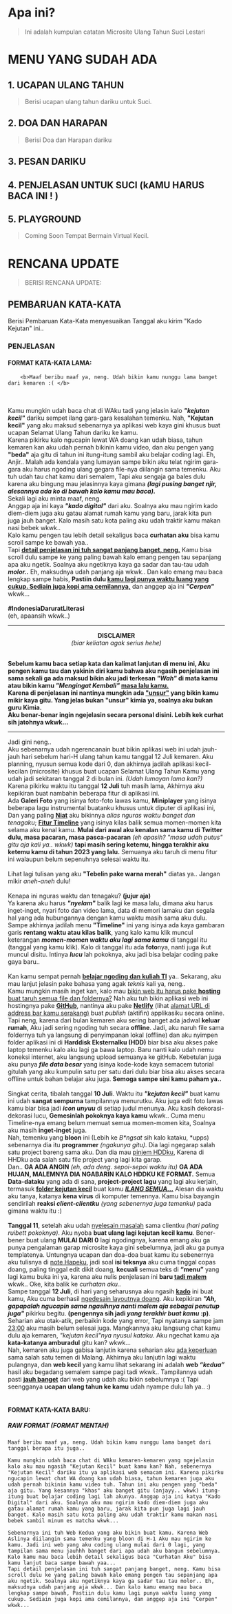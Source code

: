 # Apa ini?
> Ini adalah kumpulan catatan Microsite Ulang Tahun Suci Lestari
>

# MENU YANG SUDAH ADA

## 1. UCAPAN ULANG TAHUN
   > Berisi ucapan ulang tahun dariku untuk Suci.

## 2. DOA DAN HARAPAN
   > Berisi Doa dan Harapan dariku

## 3. PESAN DARIKU

## 4. PENJELASAN UNTUK SUCI (kAMU HARUS BACA INI ! )

## 5. PLAYGROUND
   > Coming Soon Tempat Bermain Virtual Kecil.

# RENCANA UPDATE
> BERISI RENCANA UPDATE:

## PEMBARUAN KATA-KATA
Berisi Pembaruan Kata-Kata menyesuaikan Tanggal aku kirim "Kado Kejutan" ini..

### PENJELASAN 

#### FORMAT KATA-KATA LAMA:

        <b>Maaf beribu maaf ya, neng. Udah bikin kamu nunggu lama banget dari kemaren :( </b>
<br/><br/>
Kamu mungkin udah baca chat di WAku tadi yang jelasin kalo <i><b>"kejutan kecil"</b></i> dariku sempet ilang gara-gara kesalahan temenku. Nah, <b>"Kejutan kecil"</b> yang aku maksud sebenarnya ya aplikasi web kaya gini khusus buat ucapan Selamat Ulang Tahun dariku ke kamu.
<br/>
Karena pikirku kalo ngucapin lewat WA doang kan udah biasa, tahun kemaren kan aku udah pernah bikinin kamu video, dan aku pengen yang <b>"beda"</b> aja gitu di tahun ini itung-itung sambil aku belajar coding lagi. Eh, Anjir.. Malah ada kendala yang lumayan sampe bikin aku telat ngirim gara-gara aku harus ngoding ulang gegara file-nya diilangin sama temenku. Aku tuh udah tau chat kamu dari semalem, Tapi aku sengaja ga bales dulu karena aku bingung mau jelasinnya kaya gimana <i><b>(lagi pusing banget njir, alesannya ada ko di bawah kalo kamu mau baca).</b></i>
<br/>
Sekali lagi aku minta maaf, neng.
<br/>
Anggap aja ini kaya <i><b>"kado digital"</b></i> dari aku. Soalnya aku mau ngirim kado diem-diem juga aku gatau alamat rumah kamu yang baru, jarak kita pun juga jauh banget. Kalo masih satu kota paling aku udah traktir kamu makan nasi bebek wkwk..
<br/>
Kalo kamu pengen tau lebih detail sekaligus baca <b>curhatan aku</b> bisa kamu scroll sampe ke bawah yaa..
<br/>
Tapi <u><b>detail penjelasan ini tuh sangat panjang banget, neng.</b></u> Kamu bisa scroll dulu sampe ke yang paling bawah kalo emang pengen tau sepanjang apa aku ngetik. Soalnya aku ngetiknya kaya ga sadar dan tau-tau udah <b><i>molor..</i></b> Eh, maksudnya udah panjang aja wkwk..
Dan kalo emang mau baca lengkap sampe habis, <b>Pastiin dulu <u>kamu lagi punya waktu luang yang cukup. Sediain juga kopi ama cemilannya,</u></b> dan anggep aja ini <i><b>"Cerpen"</b></i> wkwk... 
<br/>
<br/>
<span className="disclaimer"><b>#IndonesiaDaruratLiterasi</b><br/></span>
(eh, apaansih wkwk..)
<br/>

<hr className="red-line" />

<span className="disclaimer"><center><b>DISCLAIMER</b><br/> 
<i>(biar keliatan agak serius hehe)</i> </center><br/>

<b>Sebelum kamu baca setiap kata dan kalimat lanjutan di menu ini, Aku pengen kamu tau dan yakinin diri kamu bahwa aku ngasih penjelasan ini sama sekali ga ada maksud bikin aku jadi terkesan <i>"Wah"</i> di mata kamu atau bikin kamu <i>"Mengingat Kembali"</i> <u>masa lalu kamu.</u><br/>
Karena di penjelasan ini nantinya mungkin ada <u>"unsur"</u> yang bikin kamu mikir kaya gitu. Yang jelas bukan "unsur" kimia ya, soalnya aku bukan guru Kimia. <br/>
Aku benar-benar ingin ngejelasin secara personal disini. Lebih kek curhat sih jatohnya wkwk...
</b><br/>
</span>
<hr className="red-line" />
Jadi gini neng..<br/>
Aku sebenarnya udah ngerencanain buat bikin aplikasi web ini udah jauh-jauh hari sebelum hari-H ulang tahun kamu tanggal 12 Juli kemaren. Aku planning, nyusun semua kode dari 0, dan akhirnya jadilah aplikasi kecil-kecilan (microsite) khusus buat ucapan Selamat Ulang Tahun Kamu yang udah jadi sekitaran tanggal 2 di bulan ini. <i>(Udah lumayan lama kan?)</i>
<br/>
Karena pikirku waktu itu tanggal <b>12 Juli</b> tuh masih lama, Akhirnya aku kepikiran buat nambahin beberapa fitur di aplikasi ini.<br/>
Ada <b>Galeri Foto</b> yang isinya foto-foto lawas kamu, <b>Miniplayer</b> yang isinya beberapa lagu instrumental buatanku khusus untuk diputer di aplikasi ini, Dan yang paling <b><u>Niat</u></b> aku bikinnya <i>alias nguras waktu banget dan tenagaku</i>; <b><u>Fitur Timeline</u></b> yang isinya kilas balik semua momen-momen kita selama aku kenal kamu. <b>Mulai dari awal aku kenalan sama kamu di Twitter dulu, masa pacaran, masa pasca-pacaran</b> <i>(eh apasih? "masa udah putus" gitu aja kali ya.. wkwk)</i> <b>tapi masih sering ketemu, hingga terakhir aku ketemu kamu di tahun 2023 yang lalu.</b> Semuanya aku taruh di menu fitur ini walaupun belum sepenuhnya selesai waktu itu.
<br/><br/>
Lihat lagi tulisan yang aku <span className="disclaimer"><b>"Tebelin pake warna merah"</b></span> diatas ya.. Jangan mikir <i>aneh-aneh</i> dulu!
<br/><br/>
Kenapa ini nguras waktu dan tenagaku? <b>(jujur aja)</b><br/>
Ya karena aku harus <i><b>"nyelam"</b></i> balik lagi ke masa lalu, dimana aku harus inget-inget, nyari foto dan video lama, data di memori lamaku dan segala hal yang ada hubungannya dengan kamu waktu masih sama aku dulu. Sampe akhirnya jadilah menu <b>"Timeline"</b> ini yang isinya ada kaya gambaran garis <b>rentang waktu atau kilas balik</b>, yang kalo kamu klik muncul keterangan <b><i>momen-momen waktu aku lagi sama kamu</i></b> di tanggal itu (tanggal yang kamu klik). Kalo di tanggal itu ada <b>foto</b>nya, nanti juga ikut muncul disitu. Intinya <b><i>lucu</i></b> lah pokoknya, aku jadi bisa belajar coding pake gaya baru..
<br/><br/>
Kan kamu sempat pernah <b><u>belajar ngoding dan kuliah TI</u></b> ya.. Sekarang, aku mau lanjut jelasin pake bahasa yang agak <i>teknis</i> kali ya, neng..<br/>
Kamu mungkin masih inget kan, kalo mau <u>bikin web itu harus pake <b>hosting</b> buat taruh semua file dan foldernya?</u> Nah aku tuh bikin aplikasi web ini hostingnya pake <b><u>GitHub</u></b>, nantinya aku pake <b><u>Netlify</u></b> (lihat <u>alamat URL di address bar kamu serakang)</u> buat <i>publish</i> (aktifin) applikasiku secara online.<br/>
Tapi neng, karena dari bulan kemaren aku sering banget ada jadwal <b>keluar rumah</b>, Aku jadi sering ngoding tuh secara <b>offline</b>. Jadi, aku naruh file sama foldernya tuh ya langsung di penyimpanan lokal (offline) dan aku nyimpen folder aplikasi ini di <b>Harddisk Eksternalku (HDD)</b> biar bisa aku akses pake laptop temenku kalo aku lagi ga bawa laptop. Baru nanti kalo udah nemu koneksi internet, aku langsung upload semuanya ke gitHub. Kebetulan juga aku punya <b><i>file data besar</i></b> yang isinya kode-kode kaya semacem tutorial gitulah yang aku kumpulin satu per satu dari dulu biar bisa aku akses secara offline untuk bahan belajar aku juga. <b>Semoga sampe sini kamu paham ya..</b>
<br/><br/>
Singkat cerita, tibalah tanggal <b>10 Juli</b>. Waktu itu <i><b>"kejutan kecil"</b></i> buat kamu ini udah <b>sangat sempurna</b> tampilannya menurutku. Aku juga edit foto lawas kamu biar bisa jadi <span className="pinkfont"><b><i>icon unyuu</i></b></span> di setiap judul menunya. Aku kasih <span className="pinkfont">dekorasi-dekorasi lucu, <b>Gemesinlah pokoknya kaya kamu</b></span> wkwk.. Cuma menu Timeline-nya emang belum memuat semua momen-momen kita, Soalnya aku masih <b>inget-inget</b> juga.<br/>
Nah, temenku yang <b>bloon</b> ini (Lebih ke <i>B*ngsat</i> sih kalo kataku, *upps) sebenarnya dia itu <b>programmer</b> <i>(ngakunya gitu)</i>. Dia lagi ngegarap salah satu project bareng sama aku. Dan dia mau <u>pinjem HDDku</u>, Karena di HHDku ada salah satu file project yang lagi kita garap.<br/>
Dan.. <b>GA ADA ANGIN</b> <i>(eh, ada deng. sepoi-sepoi waktu itu)</i> <b>GA ADA HUJAN, MALEMNYA DIA NGABARIN KALO HDDKU KE FORMAT.</b> Semua <b>Data-dataku</b> yang ada di sana, <b>project-project lagu</b> yang lagi aku kerjain, termasuk <b><u>folder kejutan kecil</u></b> buat kamu <b><u><i>ILANG SEMUA...</i></u></b> Alesan dia waktu aku tanya, katanya <b>kena virus</b> di komputer temennya. Kamu bisa bayangin sendirilah <b>reaksi <i>client-clientku</i></b> <i>(yang sebenernya juga temenku)</i> pada gimana waktu itu :) <br/><br/>
<b>Tanggal 11</b>, setelah aku udah <u>nyelesain masalah</u> sama clientku <i>(hari paling ruibett pokoknya)</i>. Aku nyoba <b>buat ulang lagi kejutan kecil kamu</b>. Bener-bener buat ulang <b>MULAI DARI 0</b> lagi ngodingnya, karena emang aku ga punya pengalaman garap microsite kaya gini sebelumnya, jadi aku ga punya templatenya. Untungnya ucapan dan doa-doa buat kamu itu sebenernya aku tulisnya di <u>note Hapeku</u>, jadi soal <b>isi teksnya</b> aku cuma tinggal copas doang, paling tinggal edit dikit doang, <b>kecuali</b> semua teks di <b>“menu”</b> yang lagi kamu buka ini ya, karena aku nulis penjelasan ini <b>baru <u>tadi malem</u></b> wkwk.. Oke, kita balik ke <i>curhatan aku..</i> <br/>
Sampe tanggal <b>12 Juli</b>, di hari yang seharusnya aku ngasih <b><u>kado</u></b> ini buat kamu, Aku cuma berhasil <u>ngedesain layoutnya doang</u>. Aku kepikiran <b><i>"Ah, gapapalah ngucapin sama ngasihnya nanti malem aja sebagai penutup juga"</i></b> pikirku begitu. <span className="pinkfont"><b>(pengennya sih jadi <i>yang terakhir buat kamu</i> :p)</b></span>.
  <br/>
  Seharian aku otak-atik, perbaikin kode yang error, Tapi nyatanya sampe jam <u>23:00</u> aku masih belum selesai juga. Mangkannya aku langsung chat kamu dulu aja kemaren, <i>"kejutan kecil"nya nyusul kataku.</i> Aku ngechat kamu aja <b>kata-katanya amburadul</b> gitu kan? wkwk...<br/>
Nah, kemaren aku juga gabisa lanjutin karena seharian aku <u>ada keperluan</u> sama salah satu temen di Malang. Akhirnya aku lanjutin lagi waktu pulangnya, dan <b>web kecil</b> yang kamu lihat sekarang ini adalah <b>web <i>“kedua”</i></b> hasil aku begadang semalem sampe pagi tadi wkwk.. Tampilannya udah pasti <b><u>jauh banget</u></b> dari web yang udah aku bikin sebelumnya :( Tapi seengganya <b>ucapan ulang tahun ke kamu</b> udah nyampe dulu lah ya.. :)
  <br/><br/>

#### FORMAT KATA-KATA BARU:

##### RAW FORMAT (FORMAT MENTAH)

    Maaf beribu maaf ya, neng. Udah bikin kamu nunggu lama banget dari tanggal berapa itu juga..
    
    Kamu mungkin udah baca chat di WAku kemaren-kemaren yang ngejelasin kalo aku mau ngasih "Kejutan Kecil" buat kamu kan? Nah, sebenernya "Kejutan Kecil" dariku itu ya aplikasi web semacam ini. Karena pikirku ngucapin lewat chat WA doang kan udah biasa, tahun kemaren juga aku udah pernah bikinin kamu video tuh. Tahun ini aku pengen yang "beda" aja gitu. Yang kesannya "khas" aku banget gitu (anjayy.. wkwk) itung-itung buat belajar coding lagi lah akunya. Anggap aja ini katya "Kado Digital" dari aku. Soalnya aku mau ngirim kado diem-diem juga aku gatau alamat rumah kamu yang baru, jarak kita pun juga lagi jauh banget. Kalo masih satu kota paling aku udah traktir kamu makan nasi bebek sambil minum es matcha wkwk...

    Sebenarnya ini tuh Web Kedua yang aku bikin buat kamu. Karena Web Aslinya diilangin sama temenku yang bloon di H-1 Aku mau ngirim ke kamu. Jadi ini web yang aku coding ulang mulai dari 0 lagi, yang tampilan sama menu jauhhh banget dari apa udah aku bangun sebelumnya. Kalo kamu mau baca lebih detail sekaligus baca "Curhatan Aku" bisa kamu lanjut baca sampe bawah yaa...
    Tapi detail penjelasan ini tuh sangat panjang banget, neng. Kamu bisa scroll dulu ke yang paling bawah kalo emang pengen tau sepanjang apa aku ngetik. Soalnya aku ngetiknya kaya ga sadar tau tau molor.. Eh, maksudnya udah panjang aja wkwk... Dan kalo kamu emang mau baca lengkap sampe bawah, Pastiin dulu kamu lagi punya waktu luang yang cukup. Sediain juga kopi ama cemilannya, dan anggep aja ini "Cerpen" wkwk...
